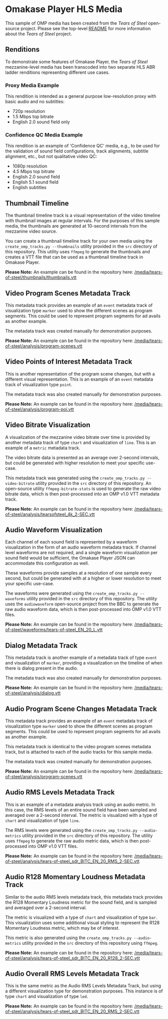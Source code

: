 # Omakase Player HLS Media

This sample of OMP media has been created from the _Tears of Steel_ open-source project. Please see the
top-level [README](/README.md) for more information about the _Tears of Steel_ project.

## Renditions

To demonstrate some features of Omakase Player, the _Tears of Steel_ mezzanine-level media has been transcoded
into two separate HLS ABR ladder renditions representing different use cases.

### Proxy Media Example

This rendition is intended as a general purpose low-resolution proxy with basic audio and no subtitles:

- 720p resolution
- 1.5 Mbps top bitrate
- English 2.0 sound field only

### Confidence QC Media Example

This rendition is an example of 'Confidence QC' media, e.g., to be used for the validation of sound field
configurations, track alignments, subtitle alignment, etc., but not qualitative video QC:

- 1080p resolution
- 4.5 Mbps top bitrate
- English 2.0 sound field
- English 5.1 sound field
- English subtitles

## Thumbnail Timeline

The thumbnail timeline track is a visual representation of the video timeline with thumbnail images at regular
intervals. For the purposes of this sample media, the thumbnails are generated at 10-second intervals from the mezzanine
video source.

You can create a thumbnail timeline track for your own media using the `create_omp_tracks.py --thumbnails` utility
provided in the `src` directory of this repository. This utility uses `ffmpeg` to generate the thumbnails and creates a
VTT file that can be used as a thumbnail timeline track in Omakase Player.

**Please Note:** An example can be found in the repository
here: [/media/tears-of-steel/thumbnails/thumbnails.vtt](/media/tears-of-steel/thumbnails/thumbnails.vtt)

## Video Program Scenes Metadata Track

This metadata track provides an example of an `event` metadata track of visualization type `marker` used to show the
different scenes as program segments. This could be used to represent program segments for ad avails as another example.

The metadata track was created manually for demonstration purposes.

**Please Note:** An example can be found in the repository
here: [/media/tears-of-steel/analysis/program-scenes.vtt](/media/tears-of-steel/analysis/program-scenes.vtt)

## Video Points of Interest Metadata Track

This is another representation of the program scene changes, but with a different visual representation. This is an
example of an `event` metadata track of visualization type `point`.

The metadata track was also created manually for demonstration purposes.

**Please Note:** An example can be found in the repository
here: [/media/tears-of-steel/analysis/program-poi.vtt](/media/tears-of-steel/analysis/program-poi.vtt)

## Video Bitrate Visualization

A visualization of the mezzanine video bitrate over time is provided by another metadata track of type `chart` and
visualization of `line`. This is an example of a `metric` metadata track.

The video bitrate data is presented as an average over 2-second intervals, but could be generated with higher resolution
to meet your specific use-case.

This metadata track was generated using the `create_omp_tracks.py --video-bitrate` utility provided in the `src`
directory of this repository. An open-source utility `ffmpeg-bitrate-stats` is used to generate the raw video bitrate
data, which is then post-processed into an OMP v1.0 VTT metadata track.

**Please Note:** An example can be found in the repository
here: [/media/tears-of-steel/analysis/tearsofsteel_4k_2-SEC.vtt](/media/tears-of-steel/analysis/tearsofsteel_4k_2-SEC.vtt)

## Audio Waveform Visualization

Each channel of each sound field is represented by a waveform visualization in the form of an audio waveform metadata
track. If channel level waveforms are not required, and a single waveform visualization per sound field would be
sufficient, the Omakase Player JSON can accommodate this configuration as well.

These waveforms provide samples at a resolution of one sample every second, but could be generated with at a higher or
lower resolution to meet your specific use-case.

The waveforms were generated using the `create_omp_tracks.py --waveforms` utility provided in the `src` directory of
this repository. The utility uses the `audiowaveform` open-source project from the BBC to generate the raw audio
waveform
data, which is then post-processed into OMP v1.0 VTT files.

**Please Note:** An example can be found in the repository
here: [/media/tears-of-steel/waveforms/tears-of-steel_EN_20_L.vtt](/media/tears-of-steel/waveforms/tears-of-steel_EN_20_L.vtt)

## Dialog Metadata Track

This metadata track is another example of a metadata track of type `event` and visualization of `marker`, providing a
visualization on the timeline of when there is dialog present in the audio.

The metadata track was also created manually for demonstration purposes.

**Please Note:** An example can be found in the repository
here: [/media/tears-of-steel/analysis/dialog.vtt](/media/tears-of-steel/analysis/dialog.vtt)

## Audio Program Scene Changes Metadata Track

This metadata track provides an example of an `event` metadata track of visualization type `marker` used to show the
different scenes as program segments. This could be used to represent program segments for ad avails as another example.

This metadata track is identical to the video program scenes metadata track, but is attached to each of the audio tracks
for this sample media.

The metadata track was created manually for demonstration purposes.

**Please Note:** An example can be found in the repository
here: [/media/tears-of-steel/analysis/program-scenes.vtt](/media/tears-of-steel/analysis/program-scenes.vtt)

## Audio RMS Levels Metadata Track

This is an example of a metadata analysis track using an audio metric. In this case, the RMS levels of an entire sound
field have been sampled and averaged over a 2-second interval. The metric is visualized with a type of `chart` and
visualization of type `line`.

The RMS levels were generated using the `create_omp_tracks.py --audio-metrics` utility provided in the `src` directory
of this repository. The utility uses `ffmpeg` to generate the raw audio metric data, which is then post-processed into
OMP v1.0 VTT files.

**Please Note:** An example can be found in the repository
here: [/media/tears-of-steel/analysis/tears-of-steel_sdr_BITC_EN_20_RMS_2-SEC.vtt](/media/tears-of-steel/analysis/tears-of-steel_sdr_BITC_EN_20_RMS_2-SEC.vtt)

## Audio R128 Momentary Loudness Metadata Track

Similar to the audio RMS levels metadata track, this metadata track provides the R128 Momentary Loudness metric for the
sound field, and is sampled and averaged over a 2-second interval.

The metric is visualized with a type of `chart` and visualization of type `bar`. This visualization uses some additional
visual styling to represent the R128 Momentary Loudness metric, which may be of interest.

This metric is also generated using the `create_omp_tracks.py --audio-metrics` utility provided in the `src` directory
of this repository using `ffmpeg`.

**Please Note:** An example can be found in the repository
here: [/media/tears-of-steel/analysis/tears-of-steel_sdr_BITC_EN_20_R128_2-SEC.vtt](/media/tears-of-steel/analysis/tears-of-steel_sdr_BITC_EN_20_R128_2-SEC.vtt)

## Audio Overall RMS Levels Metadata Track

This is the same metric as the Audio RMS Levels Metadata Track, but using a different visualization type for
demonstration purposes. This instance is of type `chart` and visualization of type `led`.

**Please Note:** An example can be found in the repository
here: [/media/tears-of-steel/analysis/tears-of-steel_sdr_BITC_EN_20_RMS_2-SEC.vtt](/media/tears-of-steel/analysis/tears-of-steel_sdr_BITC_EN_20_RMS_2-SEC.vtt)


